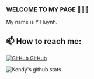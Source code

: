 ### WELCOME TO MY PAGE 👋👋👋
My name is Y Huynh. <br>
## 📫 How to reach me: 

 [![GitHub](https://i.stack.imgur.com/tskMh.png) GitHub](https://github.com/KendyHuynh/)



![Kendy's github stats](https://github-readme-stats-git-masterrstaa-rickstaa.vercel.app/api?username=KendyHuynh&show_icons=true&theme=tokyonight&hide=contribs,prs,issues)



<!-- **KendyHuynh/KendyHuynh** is a ✨ _special_ ✨ repository because its `README.md` (this file) appears on your GitHub profile.

Here are some ideas to get you started:

- 🔭 I’m currently working on ...
- 🌱 I’m currently learning ...
- 👯 I’m looking to collaborate on ...
- 🤔 I’m looking for help with ...
- 💬 Ask me about ...
- 📫 How to reach me: ...
- 😄 Pronouns: ...
- ⚡ Fun fact: ... -->

